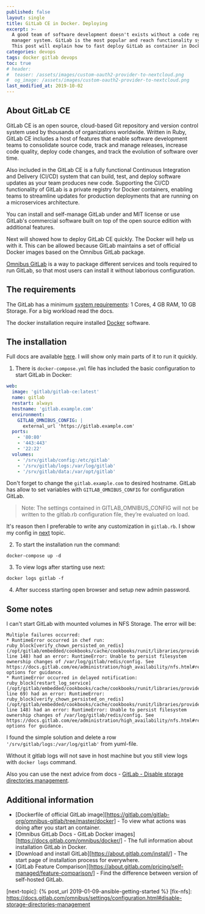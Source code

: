 ```yaml
---
published: false
layout: single
title: GitLab CE in Docker. Deploying
excerpt: >-
  A good team of software development doesn't exists without a code repository
  manager system. GitLab is the most popular and reach functionality system.
  This post will explain how to fast deploy GitLab as container in Docker.
categories: devops
tags: docker gitlab devops
toc: true
# header:
#  teaser: /assets/images/custom-oauth2-provider-to-nextcloud.png
#  og_image: /assets/images/custom-oauth2-provider-to-nextcloud.png
last_modified_at: 2019-10-02
---
```


## About GitLab CE

GitLab CE is an open source, cloud-based Git repository and version control
system used by thousands of organizations worldwide. Written in Ruby, GitLab CE
includes a host of features that enable software development teams to consolidate
source code, track and manage releases, increase code quality, deploy code
changes, and track the evolution of software over time.

Also included in the GitLab CE is a fully functional Continuous Integration
and Delivery (CI/CD) system that can build, test, and deploy software updates
as your team produces new code. Supporting the CI/CD functionality of GitLab
is a private registry for Docker containers, enabling teams to streamline
updates for production deployments that are running on a microservices
architecture.

You can install and self-manage GitLab under and MIT license or use GitLab's
commercial software built on top of the open source edition with additional
features.

Next will showed how to deploy GitLab CE quickly. The Docker will help us with it.
This can be allowed because GitLab maintains a set of official Docker images
based on the Omnibus GitLab package.

[Omnibus GitLab](omnibus) is a way to package different services and tools required to
run GitLab, so that most users can install it without laborious configuration.

## The requirements

The GitLab has a minimum [system requirements](system-req):
1 Cores, 4 GB RAM, 10 GB Storage. For a big workload read the docs.

The docker installation require installed [Docker](docker-install) software.

## The installation

Full docs are available [here](https://docs.gitlab.com/omnibus/docker/).
I will show only main parts of it to run it quickly.

1. There is `docker-compose.yml` file has included the basic configuration
to start GitLab in Docker:

```yaml
web:
  image: 'gitlab/gitlab-ce:latest'
  name: gitlab
  restart: always
  hostname: 'gitlab.example.com'
  environment:
    GITLAB_OMNIBUS_CONFIG: |
      external_url 'https://gitlab.example.com'
  ports:
    - '80:80'
    - '443:443'
    - '22:22'
  volumes:
    - '/srv/gitlab/config:/etc/gitlab'
    - '/srv/gitlab/logs:/var/log/gitlab'
    - '/srv/gitlab/data:/var/opt/gitlab'
```
Don't forget to change the `gitlab.example.com` to desired hostname.
GitLab has allow to set variables with `GITLAB_OMNIBUS_CONFIG` for configuration
GitLab.

> Note: The settings contained in GITLAB_OMNIBUS_CONFIG will not be written to the gitlab.rb configuration file, they’re evaluated on load.

It's reason then I preferable to write any customization in `gitlab.rb`.
I show my config in [next](next-topic) topic.

2. To start the installation run the command:
```
docker-compose up -d
```

3. To view logs after starting use next:
```
docker logs gitlab -f
```

4. After success starting open browser and setup new admin password.

## Some notes

I can't start GitLab with mounted volumes in NFS Storage. The error will be:
```
Multiple failures occurred:
* RuntimeError occurred in chef run: ruby_block[verify_chown_persisted_on_redis] (/opt/gitlab/embedded/cookbooks/cache/cookbooks/runit/libraries/provider_runit_service.rb line 148) had an error: RuntimeError: Unable to persist filesystem ownership changes of /var/log/gitlab/redis/config. See https://docs.gitlab.com/ee/administration/high_availability/nfs.html#recommended-options for guidance.
* RuntimeError occurred in delayed notification: ruby_block[restart_log_service] (/opt/gitlab/embedded/cookbooks/cache/cookbooks/runit/libraries/provider_runit_service.rb line 69) had an error: RuntimeError: ruby_block[verify_chown_persisted_on_redis] (/opt/gitlab/embedded/cookbooks/cache/cookbooks/runit/libraries/provider_runit_service.rb line 148) had an error: RuntimeError: Unable to persist filesystem ownership changes of /var/log/gitlab/redis/config. See https://docs.gitlab.com/ee/administration/high_availability/nfs.html#recommended-options for guidance.
```
I found the simple solution and delete a row `'/srv/gitlab/logs:/var/log/gitlab'` from yuml-file.

Without it gitlab logs will not save in host machine but you still view
logs with `docker logs` command.

Also you can use the next advice from docs - [GitLab - Disable storage directories management](fix-nfs).

## Additional information

* [Dockerfile of official GitLab image][https://gitlab.com/gitlab-org/omnibus-gitlab/tree/master/docker] -
    To view what actions was doing after you start an container.
* [Omnibus GitLab Docs - GitLab Docker images][https://docs.gitlab.com/omnibus/docker/] -
    The full information about installation GitLab in Docker.
* [Download and install GitLab][https://about.gitlab.com/install/] -
    The start page of installation process for everywhere.
* [GitLab Feature Comparison][https://about.gitlab.com/pricing/self-managed/feature-comparison/] -
    Find the difference between version of self-hosted GitLab.

[system-req]: https://docs.gitlab.com/ee/install/requirements.html
[docker-install]: https://docs.docker.com/install/
[omnibus]: https://docs.gitlab.com/omnibus/README.html
[next-topic]: {% post_url 2019-01-09-ansible-getting-started %}
[fix-nfs]: https://docs.gitlab.com/omnibus/settings/configuration.html#disable-storage-directories-management
